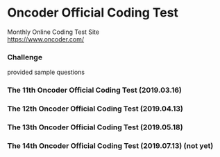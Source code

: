 # Oncoder Official Coding Test
Monthly Online Coding Test Site  
https://www.oncoder.com/

### Challenge
provided sample questions

### The 11th Oncoder Official Coding Test (2019.03.16)

### The 12th Oncoder Official Coding Test (2019.04.13)

### The 13th Oncoder Official Coding Test (2019.05.18)

### The 14th Oncoder Official Coding Test (2019.07.13) (not yet)
